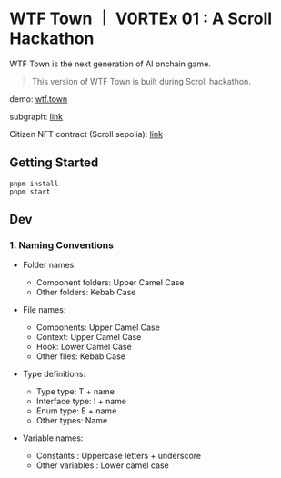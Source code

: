 # WTF Town ｜ V0RTEx 01 : A Scroll Hackathon

WTF Town is the next generation of AI onchain game.

> This version of WTF Town is built during Scroll hackathon.

demo: [wtf.town](https://wtf.town)

subgraph: [link](https://api.studio.thegraph.com/proxy/37543/town-citizen/version/latest/)

Citizen NFT contract (Scroll sepolia): [link](https://sepolia.scrollscan.com/address/0xbb83fe24908f71c299ff0f0391a16ab8f5be0cf1)


## Getting Started

```
pnpm install
pnpm start
```

## Dev

### 1. Naming Conventions
- Folder names:
  - Component folders: Upper Camel Case
  - Other folders: Kebab Case

- File names:
  - Components: Upper Camel Case
  - Context: Upper Camel Case
  - Hook: Lower Camel Case
  - Other files: Kebab Case

- Type definitions:
  - Type type: T + name
  - Interface type: I + name
  - Enum type: E + name
  - Other types: Name

- Variable names:
  - Constants : Uppercase letters + underscore
  - Other variables : Lower camel case
